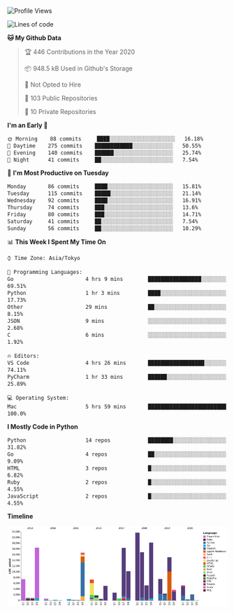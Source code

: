 <!--START_SECTION:waka-->
![Profile Views](http://img.shields.io/badge/Profile%20Views-0-blue)

![Lines of code](https://img.shields.io/badge/From%20Hello%20World%20I%27ve%20Written-6.0%20million%20lines%20of%20code-blue)

**🐱 My Github Data** 

> 🏆 446 Contributions in the Year 2020
 > 
> 📦 948.5 kB Used in Github's Storage 
 > 
> 🚫 Not Opted to Hire
 > 
> 📜 103 Public Repositories
 > 
> 🔑 10 Private Repositories 

**I'm an Early 🐤** 

```text
🌞 Morning    88 commits     ████░░░░░░░░░░░░░░░░░░░░░   16.18% 
🌆 Daytime    275 commits    ████████████░░░░░░░░░░░░░   50.55% 
🌃 Evening    140 commits    ██████░░░░░░░░░░░░░░░░░░░   25.74% 
🌙 Night      41 commits     ██░░░░░░░░░░░░░░░░░░░░░░░   7.54%

```
📅 **I'm Most Productive on Tuesday** 

```text
Monday       86 commits     ████░░░░░░░░░░░░░░░░░░░░░   15.81% 
Tuesday      115 commits    █████░░░░░░░░░░░░░░░░░░░░   21.14% 
Wednesday    92 commits     ████░░░░░░░░░░░░░░░░░░░░░   16.91% 
Thursday     74 commits     ███░░░░░░░░░░░░░░░░░░░░░░   13.6% 
Friday       80 commits     ███░░░░░░░░░░░░░░░░░░░░░░   14.71% 
Saturday     41 commits     ██░░░░░░░░░░░░░░░░░░░░░░░   7.54% 
Sunday       56 commits     ██░░░░░░░░░░░░░░░░░░░░░░░   10.29%

```


📊 **This Week I Spent My Time On** 

```text
⌚︎ Time Zone: Asia/Tokyo

💬 Programming Languages: 
Go                       4 hrs 9 mins        █████████████████░░░░░░░░   69.51% 
Python                   1 hr 3 mins         ████░░░░░░░░░░░░░░░░░░░░░   17.73% 
Other                    29 mins             ██░░░░░░░░░░░░░░░░░░░░░░░   8.15% 
JSON                     9 mins              ░░░░░░░░░░░░░░░░░░░░░░░░░   2.68% 
C                        6 mins              ░░░░░░░░░░░░░░░░░░░░░░░░░   1.92%

🔥 Editors: 
VS Code                  4 hrs 26 mins       ██████████████████░░░░░░░   74.11% 
PyCharm                  1 hr 33 mins        ██████░░░░░░░░░░░░░░░░░░░   25.89%

💻 Operating System: 
Mac                      5 hrs 59 mins       █████████████████████████   100.0%

```

**I Mostly Code in Python** 

```text
Python                   14 repos            ████████░░░░░░░░░░░░░░░░░   31.82% 
Go                       4 repos             ██░░░░░░░░░░░░░░░░░░░░░░░   9.09% 
HTML                     3 repos             █░░░░░░░░░░░░░░░░░░░░░░░░   6.82% 
Ruby                     2 repos             █░░░░░░░░░░░░░░░░░░░░░░░░   4.55% 
JavaScript               2 repos             █░░░░░░░░░░░░░░░░░░░░░░░░   4.55%

```


**Timeline**

![Chart not found](https://github.com/takuan-osho/takuan-osho/blob/master/charts/bar_graph.png) 


<!--END_SECTION:waka-->
